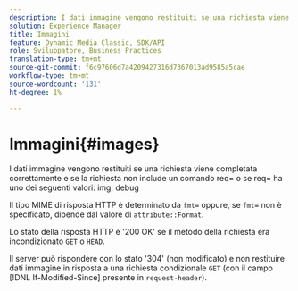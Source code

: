 ```yaml
---
description: I dati immagine vengono restituiti se una richiesta viene completata correttamente e se la richiesta non include un comando req= o se req= ha uno dei seguenti valori img, debug
solution: Experience Manager
title: Immagini
feature: Dynamic Media Classic, SDK/API
role: Sviluppatore, Business Practices
translation-type: tm+mt
source-git-commit: f6c97606d7a4209427316d7367013ad9585a5cae
workflow-type: tm+mt
source-wordcount: '131'
ht-degree: 1%

---
```



# Immagini{#images}

I dati immagine vengono restituiti se una richiesta viene completata correttamente e se la richiesta non include un comando req= o se req= ha uno dei seguenti valori: img, debug

Il tipo MIME di risposta HTTP è determinato da `fmt=` oppure, se `fmt=` non è specificato, dipende dal valore di `attribute::Format`.

Lo stato della risposta HTTP è &#39;200 OK&#39; se il metodo della richiesta era incondizionato `GET` o `HEAD`.

Il server può rispondere con lo stato &#39;304&#39; (non modificato) e non restituire dati immagine in risposta a una richiesta condizionale `GET` (con il campo [!DNL If-Modified-Since] presente in `request-header`).
